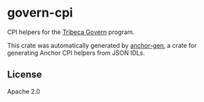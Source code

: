 # govern-cpi

CPI helpers for the [Tribeca Govern](https://github.com/TribecaHQ/tribeca) program.

This crate was automatically generated by [anchor-gen](https://github.com/saber-hq/anchor-gen), a crate for generating Anchor CPI helpers from JSON IDLs.

## License

Apache 2.0
